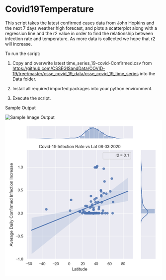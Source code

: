 # Covid19Temperature

This script takes the latest confirmed cases data from John Hopkins and the next 7 days weather high forecast, and plots 
a scatterplot along with a regression line and the r2 value in order to find the relationship between infection rate and
temperature. As more data is collected we hope that r2 will increase.   


To run the script:

1. Copy and overwrite latest time_series_19-covid-Confirmed.csv from 
https://github.com/CSSEGISandData/COVID-19/tree/master/csse_covid_19_data/csse_covid_19_time_series into the Data folder.

2. Install all required imported packages into your python environment.

3. Execute the script.

Sample Output

![Sample Image Output](/Output/2020-03-18sd.png)
![Sample Image Output](/Output/2020-03-08_latitude.png)